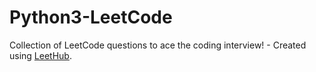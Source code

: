# Python3-LeetCode
Collection of LeetCode questions to ace the coding interview! - Created using [LeetHub](https://github.com/QasimWani/LeetHub).
